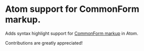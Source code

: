 # Atom support for CommonForm markup.

Adds syntax highlight support for [CommonForm markup](https://commonform.github.io/) in Atom.

Contributions are greatly appreciated!
